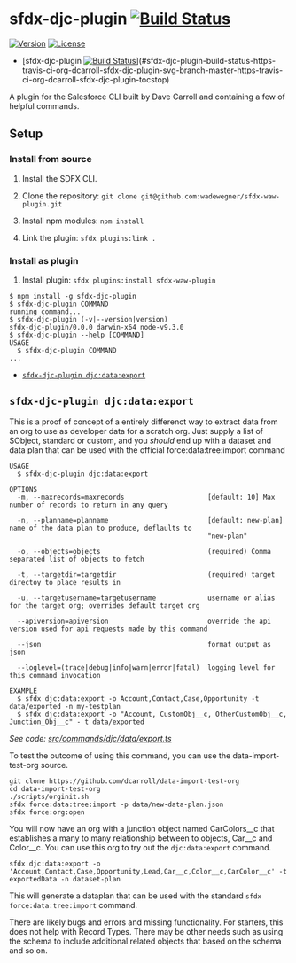 # sfdx-djc-plugin  [![Build Status](https://travis-ci.org/dcarroll/sfdx-djc-plugin.svg?branch=master)](https://travis-ci.org/dcarroll/sfdx-djc-plugin)<!-- tocstop -->

[![Version](https://img.shields.io/npm/v/datatree.svg)](https://npmjs.org/package/sfdx-djc-plugin)
[![License](https://img.shields.io/npm/l/datatree.svg)](https://github.com/dcarroll/sfdx-djc-plugin/blob/master/package.json)


<!-- toc -->
* [sfdx-djc-plugin  [![Build Status](https://travis-ci.org/dcarroll/sfdx-djc-plugin.svg?branch=master)](https://travis-ci.org/dcarroll/sfdx-djc-plugin)<!-- tocstop -->](#sfdx-djc-plugin-build-status-https-travis-ci-org-dcarroll-sfdx-djc-plugin-svg-branch-master-https-travis-ci-org-dcarroll-sfdx-djc-plugin-tocstop)
<!-- tocstop -->

<!-- install -->
A plugin for the Salesforce CLI built by Dave Carroll and containing a few of helpful commands.

## Setup

### Install from source

1. Install the SDFX CLI.

2. Clone the repository: `git clone git@github.com:wadewegner/sfdx-waw-plugin.git`

3. Install npm modules: `npm install`

4. Link the plugin: `sfdx plugins:link .`

### Install as plugin

1. Install plugin: `sfdx plugins:install sfdx-waw-plugin`

<!-- usage -->
```sh-session
$ npm install -g sfdx-djc-plugin
$ sfdx-djc-plugin COMMAND
running command...
$ sfdx-djc-plugin (-v|--version|version)
sfdx-djc-plugin/0.0.0 darwin-x64 node-v9.3.0
$ sfdx-djc-plugin --help [COMMAND]
USAGE
  $ sfdx-djc-plugin COMMAND
...
```
<!-- usagestop -->
<!-- commands -->
* [`sfdx-djc-plugin djc:data:export`](#sfdx-djc-plugin-djcdataexport)

## `sfdx-djc-plugin djc:data:export`

This is a proof of concept of a entirely differenct way to extract data from an org to use as developer data for a scratch org.  Just supply a list of SObject, standard or custom, and you *should* end up with a dataset and data plan that can be used with the official force:data:tree:import command

```
USAGE
  $ sfdx-djc-plugin djc:data:export

OPTIONS
  -m, --maxrecords=maxrecords                     [default: 10] Max number of records to return in any query

  -n, --planname=planname                         [default: new-plan] name of the data plan to produce, deflaults to
                                                  "new-plan"

  -o, --objects=objects                           (required) Comma separated list of objects to fetch

  -t, --targetdir=targetdir                       (required) target directoy to place results in

  -u, --targetusername=targetusername             username or alias for the target org; overrides default target org

  --apiversion=apiversion                         override the api version used for api requests made by this command

  --json                                          format output as json

  --loglevel=(trace|debug|info|warn|error|fatal)  logging level for this command invocation

EXAMPLE
  $ sfdx djc:data:export -o Account,Contact,Case,Opportunity -t data/exported -n my-testplan
  $ sfdx djc:data:export -o "Account, CustomObj__c, OtherCustomObj__c, Junction_Obj__c" - t data/exported
```
_See code: [src/commands/djc/data/export.ts](https://github.com/dcarroll/datatree/blob/v0.0.0/src/commands/djc/data/export.ts)_

To test the outcome of using this command, you can use the data-import-test-org source.
```
git clone https://github.com/dcarroll/data-import-test-org
cd data-import-test-org
./scripts/orginit.sh
sfdx force:data:tree:import -p data/new-data-plan.json
sfdx force:org:open
```
You will now have an org with a junction object named CarColors__c that establishes a many to many relationship between to objects, Car__c and Color__c.  You can use this org to try out the `djc:data:export` command.
```
sfdx djc:data:export -o 'Account,Contact,Case,Opportunity,Lead,Car__c,Color__c,CarColor__c' -t exportedData -n dataset-plan
```

This will generate a dataplan that can be used with the standard `sfdx force:data:tree:import` command.

There are likely bugs and errors and missing functionality.  For starters, this does not help with Record Types.  There may be other needs such as using the schema to include additional related objects that based on the schema and so on.  
<!-- commandsstop -->
